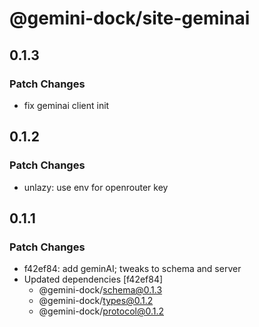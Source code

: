 # @gemini-dock/site-geminai

## 0.1.3

### Patch Changes

- fix geminai client init

## 0.1.2

### Patch Changes

- unlazy: use env for openrouter key

## 0.1.1

### Patch Changes

- f42ef84: add geminAI; tweaks to schema and server
- Updated dependencies [f42ef84]
  - @gemini-dock/schema@0.1.3
  - @gemini-dock/types@0.1.2
  - @gemini-dock/protocol@0.1.2
